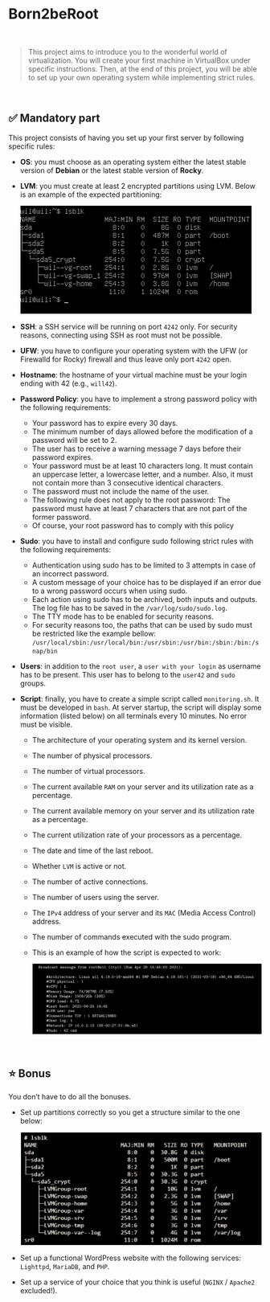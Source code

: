# Born2beRoot
<br>

>This project aims to introduce you to the wonderful world of virtualization. You will create your first machine in VirtualBox under specific instructions. Then, at the end of this project, you will be able to set up your own operating system while implementing strict rules.
<br>


## ✅ Mandatory part

This project consists of having you set up your first server by following specific rules:

- **OS**: you must choose as an operating system either the latest stable version of **Debian** or the latest stable version of **Rocky**.
- **LVM**: you must create at least 2 encrypted partitions using LVM. Below is an example of the expected partitioning:

  <img src="./images/Screenshot from 2023-10-10 16-57-08.png"/>

- **SSH**: a SSH service will be running on port `4242` only. For security reasons, connecting using SSH as root must not be possible.
- **UFW**: you have to configure your operating system with the UFW (or Firewalld for Rocky) firewall and thus leave only port `4242` open.
- **Hostname**: the hostname of your virtual machine must be your login ending with 42 (e.g., `will42`).
- **Password Policy**: you have to implement a strong password policy with the following requirements:
  - Your password has to expire every 30 days.
  - The minimum number of days allowed before the modification of a password will be set to 2.
  - The user has to receive a warning message 7 days before their password expires.
  - Your password must be at least 10 characters long. It must contain an uppercase letter, a lowercase letter, and a number. Also, it must not contain more than 3 consecutive identical characters.
  - The password must not include the name of the user.
  - The following rule does not apply to the root password: The password must have at least 7 characters that are not part of the former password.
  - Of course, your root password has to comply with this policy
- **Sudo**: you have to install and configure sudo following strict rules with the following requirements:
  - Authentication using sudo has to be limited to 3 attempts in case of an incorrect password.
  - A custom message of your choice has to be displayed if an error due to a wrong password occurs when using sudo.
  - Each action using sudo has to be archived, both inputs and outputs. The log file has to be saved in the `/var/log/sudo/sudo.log`.
  - The TTY mode has to be enabled for security reasons.
  - For security reasons too, the paths that can be used by sudo must be restricted like the example bellow:
    `/usr/local/sbin:/usr/local/bin:/usr/sbin:/usr/bin:/sbin:/bin:/snap/bin`
- **Users**: in addition to the `root user`, a `user with your login` as username has to be present. This user has to belong to the `user42` and `sudo` groups.
- **Script**: finally, you have to create a simple script called `monitoring.sh`. It must be developed in `bash`. At server startup, the script will display some information (listed below) on all terminals every 10 minutes. No error must be visible.
  - The architecture of your operating system and its kernel version.
  - The number of physical processors.
  - The number of virtual processors.
  - The current available `RAM` on your server and its utilization rate as a percentage.
  - The current available memory on your server and its utilization rate as a percentage.
  - The current utilization rate of your processors as a percentage.
  - The date and time of the last reboot.
  - Whether `LVM` is active or not.
  - The number of active connections.
  - The number of users using the server.
  - The `IPv4` address of your server and its `MAC` (Media Access Control) address.
  - The number of commands executed with the sudo program.
  - This is an example of how the script is expected to work:
    
    <img src="./images/Screenshot from 2023-10-10 17-13-19.png" />
    
<br>

## ⭐ Bonus

You don’t have to do all the bonuses.

- Set up partitions correctly so you get a structure similar to the one below:

  <img src="./images/Screenshot from 2023-10-10 16-29-35.png"/>

- Set up a functional WordPress website with the following services: `Lighttpd`, `MariaDB`, and `PHP`.
- Set up a service of your choice that you think is useful (`NGINX` / `Apache2` excluded!).

